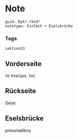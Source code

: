 # Note
```
guid: Dyk*.rXJd*
notetype: Einfach + Eselsbrücke
```

### Tags
```
Lektion23
```

## Vorderseite
τὸ πνεῦμα, τος

## Rückseite
Geist

## Eselsbrücke
pneumatikos
